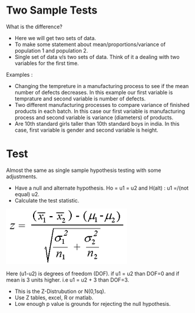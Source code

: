 # Two Sample Tests

What is the difference?
- Here we will get two sets of data.
- To make some statement about mean/proportions/variance of population 1 and population 2.
- Single set of data v/s two sets of data.
Think of it a dealing with two variables for the first time.

Examples : 

 - Changing the tempreture in a manufacturing process to see if the mean number of defects decreases. In this example our first variable is temprature and second variable is number of defects.
 - Two different manufacturing processes to compare variance of finished products in each batch. In this case our first variable is manufacturing process and second variable is variance (diameters) of products.
 - Are 10th standard girls taller than 10th standard boys in india. In this case, first variable is gender and second variable is height.
 
 # Test
 
 Almost the same as single sample hypothesis testing with some adjustments.
 
  - Have a null and alternate hypothesis. Ho = u1 = u2 and H(alt) : u1 =/(not equal) u2.
  - Calculate the test statistic.
  
  ![alt text](  https://raw.githubusercontent.com/AbhishekKumar4/Data-Analytics/master/Inferential%20Statistics/Two%20Sample%20Tests/twosampleztest.png)
 
  Here (u1-u2) is degrees of freedom (DOF). if u1 = u2 than DOF=0 and if mean is 3 units higher. i.e u1 = u2 + 3 than DOF=3.
  - This is the Z-Distrubution or N(0,1sq).
  - Use Z tables, excel, R or matlab.
  - Low enough p value is grounds for rejecting the null hypothesis.
 
